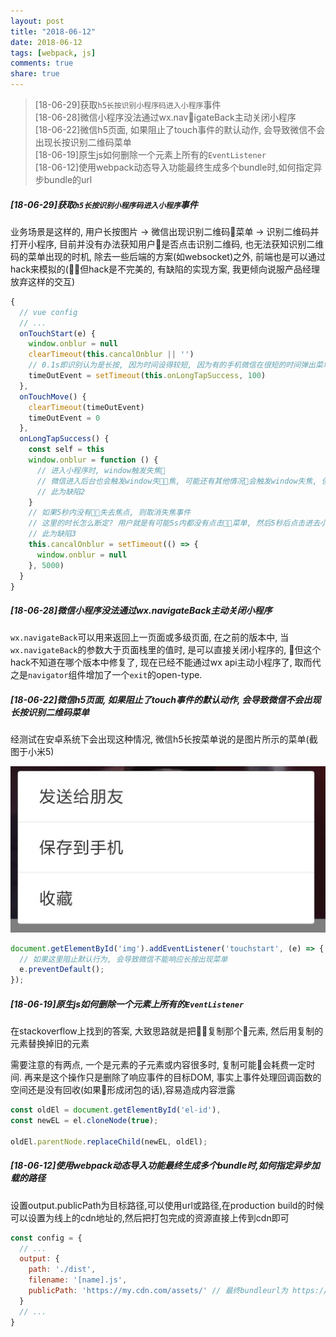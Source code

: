 ```yaml
---
layout: post
title: "2018-06-12"
date: 2018-06-12
tags: [webpack, js]
comments: true
share: true
---
```


> [18-06-29]获取`h5长按识别小程序码进入小程序`事件 <br>
> [18-06-28]微信小程序没法通过wx.navigateBack主动关闭小程序 <br>
> [18-06-22]微信h5页面, 如果阻止了touch事件的默认动作, 会导致微信不会出现长按识别二维码菜单 <br>
> [18-06-19]原生js如何删除一个元素上所有的`EventListener` <br>
> [18-06-12]使用webpack动态导入功能最终生成多个bundle时,如何指定异步bundle的url <br>

##### [18-06-29]获取`h5长按识别小程序码进入小程序`事件

业务场景是这样的, 用户长按图片 -> 微信出现识别二维码菜单 -> 识别二维码并打开小程序, 目前并没有办法获知用户是否点击识别二维码, 也无法获知识别二维码的菜单出现的时机, 除去一些后端的方案(如websocket)之外, 前端也是可以通过hack来模拟的(但hack是不完美的, 有缺陷的实现方案, 我更倾向说服产品经理放弃这样的交互)

```js
{
  // vue config
  // ...
  onTouchStart(e) {
    window.onblur = null
    clearTimeout(this.cancalOnblur || '')
    // 0.1s即识别认为是长按, 因为时间设得较短, 因为有的手机微信在很短的时间弹出菜单了, 此处为缺陷1
    timeOutEvent = setTimeout(this.onLongTapSuccess, 100)
  },
  onTouchMove() {
    clearTimeout(timeOutEvent)
    timeOutEvent = 0
  },
  onLongTapSuccess() {
    const self = this
    window.onblur = function () {
      // 进入小程序时, window触发失焦
      // 微信进入后台也会触发window失焦, 可能还有其他情况会触发window失焦, 但还没有发现
      // 此为缺陷2
    }
    // 如果5秒内没有失去焦点, 则取消失焦事件
    // 这里的时长怎么断定? 用户就是有可能5s内都没有点击菜单, 然后5秒后点击进去小程序了
    // 此为缺陷3
    this.cancalOnblur = setTimeout(() => {
      window.onblur = null
    }, 5000)
  }
}
```

##### [18-06-28]微信小程序没法通过wx.navigateBack主动关闭小程序

`wx.navigateBack`可以用来返回上一页面或多级页面, 在之前的版本中, 当`wx.navigateBack`的参数大于页面栈里的值时, 是可以直接关闭小程序的, 但这个hack不知道在哪个版本中修复了, 现在已经不能通过wx api主动小程序了, 取而代之是`navigator`组件增加了一个`exit`的open-type.

##### [18-06-22]微信h5页面, 如果阻止了touch事件的默认动作, 会导致微信不会出现长按识别二维码菜单

经测试在安卓系统下会出现这种情况, 微信h5长按菜单说的是图片所示的菜单(截图于小米5)

![微信长按菜单](/images/2018-06/wx-contextmenu.png)

```js
document.getElementById('img').addEventListener('touchstart', (e) => {
  // 如果这里阻止默认行为, 会导致微信不能响应长按出现菜单
  e.preventDefault();
});
```


##### [18-06-19]原生js如何删除一个元素上所有的`EventListener`

在stackoverflow上找到的答案, 大致思路就是把复制那个元素, 然后用复制的元素替换掉旧的元素

需要注意的有两点, 一个是元素的子元素或内容很多时, 复制可能会耗费一定时间. 再来是这个操作只是删除了响应事件的目标DOM, 事实上事件处理回调函数的空间还是没有回收(如果形成闭包的话),容易造成内容泄露

```js
const oldEl = document.getElementById('el-id'),
const newEL = el.cloneNode(true);

oldEl.parentNode.replaceChild(newEL, oldEl);
```


##### [18-06-12]使用webpack动态导入功能最终生成多个bundle时,如何指定异步加载的路径

设置output.publicPath为目标路径,可以使用url或路径,在production build的时候可以设置为线上的cdn地址的,然后把打包完成的资源直接上传到cdn即可

```js
const config = {
  // ...
  output: {
    path: './dist', 
    filename: '[name].js',
    publicPath: 'https://my.cdn.com/assets/' // 最终bundleurl为 https://my.cdn.com/assets/[name].js
  }
  // ...
}
```
